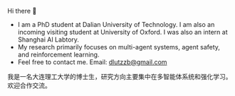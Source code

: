 Hi there 👋
- I am a PhD student at Dalian University of Technology. I am also an incoming visiting student at University of Oxford. I was also an intern at Shanghai AI Labtory.
- My research primarily focuses on multi-agent systems, agent safety, and reinforcement learning.
- Feel free to contact me. Email: dlutzzb@gmail.com

我是一名大连理工大学的博士生，研究方向主要集中在多智能体系统和强化学习。欢迎合作交流。
